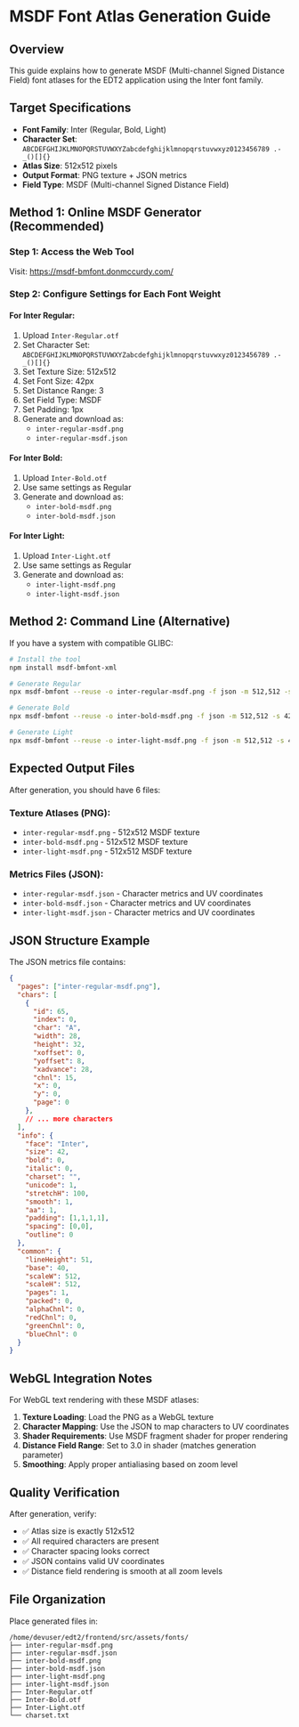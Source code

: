 # MSDF Font Atlas Generation Guide

## Overview
This guide explains how to generate MSDF (Multi-channel Signed Distance Field) font atlases for the EDT2 application using the Inter font family.

## Target Specifications
- **Font Family**: Inter (Regular, Bold, Light)
- **Character Set**: `ABCDEFGHIJKLMNOPQRSTUVWXYZabcdefghijklmnopqrstuvwxyz0123456789 .-_()[]{}`
- **Atlas Size**: 512x512 pixels
- **Output Format**: PNG texture + JSON metrics
- **Field Type**: MSDF (Multi-channel Signed Distance Field)

## Method 1: Online MSDF Generator (Recommended)

### Step 1: Access the Web Tool
Visit: https://msdf-bmfont.donmccurdy.com/

### Step 2: Configure Settings for Each Font Weight

#### For Inter Regular:
1. Upload `Inter-Regular.otf`
2. Set Character Set: `ABCDEFGHIJKLMNOPQRSTUVWXYZabcdefghijklmnopqrstuvwxyz0123456789 .-_()[]{}`
3. Set Texture Size: 512x512
4. Set Font Size: 42px
5. Set Distance Range: 3
6. Set Field Type: MSDF
7. Set Padding: 1px
8. Generate and download as:
   - `inter-regular-msdf.png`
   - `inter-regular-msdf.json`

#### For Inter Bold:
1. Upload `Inter-Bold.otf`
2. Use same settings as Regular
3. Generate and download as:
   - `inter-bold-msdf.png`
   - `inter-bold-msdf.json`

#### For Inter Light:
1. Upload `Inter-Light.otf`
2. Use same settings as Regular
3. Generate and download as:
   - `inter-light-msdf.png`
   - `inter-light-msdf.json`

## Method 2: Command Line (Alternative)

If you have a system with compatible GLIBC:

```bash
# Install the tool
npm install msdf-bmfont-xml

# Generate Regular
npx msdf-bmfont --reuse -o inter-regular-msdf.png -f json -m 512,512 -s 42 -r 3 -p 1 -t msdf -i charset.txt Inter-Regular.otf

# Generate Bold
npx msdf-bmfont --reuse -o inter-bold-msdf.png -f json -m 512,512 -s 42 -r 3 -p 1 -t msdf -i charset.txt Inter-Bold.otf

# Generate Light
npx msdf-bmfont --reuse -o inter-light-msdf.png -f json -m 512,512 -s 42 -r 3 -p 1 -t msdf -i charset.txt Inter-Light.otf
```

## Expected Output Files

After generation, you should have 6 files:

### Texture Atlases (PNG):
- `inter-regular-msdf.png` - 512x512 MSDF texture
- `inter-bold-msdf.png` - 512x512 MSDF texture  
- `inter-light-msdf.png` - 512x512 MSDF texture

### Metrics Files (JSON):
- `inter-regular-msdf.json` - Character metrics and UV coordinates
- `inter-bold-msdf.json` - Character metrics and UV coordinates
- `inter-light-msdf.json` - Character metrics and UV coordinates

## JSON Structure Example

The JSON metrics file contains:
```json
{
  "pages": ["inter-regular-msdf.png"],
  "chars": [
    {
      "id": 65,
      "index": 0,
      "char": "A",
      "width": 28,
      "height": 32,
      "xoffset": 0,
      "yoffset": 8,
      "xadvance": 28,
      "chnl": 15,
      "x": 0,
      "y": 0,
      "page": 0
    },
    // ... more characters
  ],
  "info": {
    "face": "Inter",
    "size": 42,
    "bold": 0,
    "italic": 0,
    "charset": "",
    "unicode": 1,
    "stretchH": 100,
    "smooth": 1,
    "aa": 1,
    "padding": [1,1,1,1],
    "spacing": [0,0],
    "outline": 0
  },
  "common": {
    "lineHeight": 51,
    "base": 40,
    "scaleW": 512,
    "scaleH": 512,
    "pages": 1,
    "packed": 0,
    "alphaChnl": 0,
    "redChnl": 0,
    "greenChnl": 0,
    "blueChnl": 0
  }
}
```

## WebGL Integration Notes

For WebGL text rendering with these MSDF atlases:

1. **Texture Loading**: Load the PNG as a WebGL texture
2. **Character Mapping**: Use the JSON to map characters to UV coordinates
3. **Shader Requirements**: Use MSDF fragment shader for proper rendering
4. **Distance Field Range**: Set to 3.0 in shader (matches generation parameter)
5. **Smoothing**: Apply proper antialiasing based on zoom level

## Quality Verification

After generation, verify:
- ✅ Atlas size is exactly 512x512
- ✅ All required characters are present
- ✅ Character spacing looks correct
- ✅ JSON contains valid UV coordinates
- ✅ Distance field rendering is smooth at all zoom levels

## File Organization

Place generated files in:
```
/home/devuser/edt2/frontend/src/assets/fonts/
├── inter-regular-msdf.png
├── inter-regular-msdf.json
├── inter-bold-msdf.png
├── inter-bold-msdf.json
├── inter-light-msdf.png
├── inter-light-msdf.json
├── Inter-Regular.otf
├── Inter-Bold.otf
├── Inter-Light.otf
└── charset.txt
```